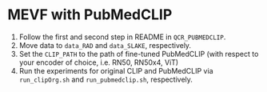 # MEVF with PubMedCLIP

1. Follow the first and second step in README in `QCR_PUBMEDCLIP`.
2. Move data to ```data_RAD``` and ```data_SLAKE```, respectively.
3. Set the ```CLIP_PATH``` to the path of fine-tuned PubMedCLIP (with respect to your encoder of choice, i.e. RN50, RN50x4, ViT)
4. Run the experiments for original CLIP and PubMedCLIP via ```run_clipOrg.sh``` and ```run_pubmedclip.sh```, respectively.
